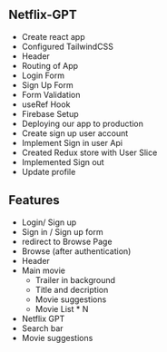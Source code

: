 ## Netflix-GPT

- Create react app
- Configured TailwindCSS
- Header
- Routing of App
- Login Form
- Sign Up Form
- Form Validation
- useRef Hook
- Firebase Setup
- Deploying our app to production
- Create sign up user account
- Implement Sign in user Api
- Created Redux store with User Slice
- Implemented Sign out
- Update profile 

## Features
  - Login/ Sign up
  - Sign in / Sign up form
  - redirect to Browse Page
  - Browse (after authentication)
  - Header
  - Main movie
    - Trailer in background
    - Title and decription
    - Movie suggestions
    - Movie List * N
  - Netflix GPT
  - Search bar
  - Movie suggestions